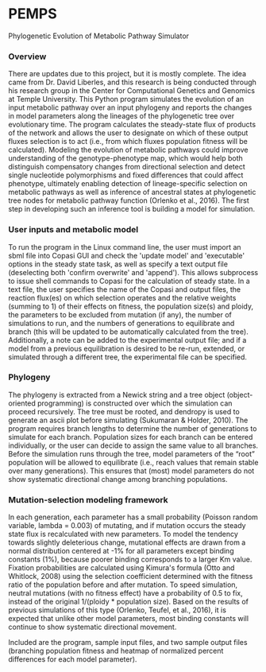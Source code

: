 # PEMPS
Phylogenetic Evolution of Metabolic Pathway Simulator

### Overview
There are updates due to this project, but it is mostly complete. The idea came from Dr. David Liberles, and this research is being conducted through his research group in the Center for Computational Genetics and Genomics at Temple University. This Python program simulates the evolution of an input metabolic pathway over an input phylogeny and reports the changes in model parameters along the lineages of the phylogenetic tree over evolutionary time. The program calculates the steady-state flux of products of the network and allows the user to designate on which of these output fluxes selection is to act (i.e., from which fluxes population fitness will be calculated). Modeling the evolution of metabolic pathways could improve understanding of the genotype-phenotype map, which would help both distinguish compensatory changes from directional selection and detect single nucleotide polymorphisms and fixed differences that could affect phenotype, ultimately enabling detection of lineage-specific selection on metabolic pathways as well as inference of ancestral states at phylogenetic tree nodes for metabolic pathway function (Orlenko et al., 2016). The first step in developing such an inference tool is building a model for simulation. 

### User inputs and metabolic model
To run the program in the Linux command line, the user must import an sbml file into Copasi GUI and check the 'update model' and 'executable' options in the steady state task, as well as specify a text output file (deselecting both 'confirm overwrite' and 'append'). This allows subprocess to issue shell commands to Copasi for the calculation of steady state. In a text file, the user specifies the name of the Copasi and output files, the reaction flux(es) on which selection operates and the relative weights (summing to 1) of their effects on fitness, the population size(s) and ploidy, the parameters to be excluded from mutation (if any), the number of simulations to run,  and the numbers of generations to equilibrate and branch (this will be updated to be automatically calculated from the tree). Additionally, a note can be added to the experimental output file; and if a model from a previous equilibration is desired to be re-run, extended, or simulated through a different tree, the experimental file can be specified. 

### Phylogeny
The phylogeny is extracted from a Newick string and a tree object (object-oriented programming) is constructed over which the simulation can proceed recursively. The tree must be rooted, and dendropy is used to generate an ascii plot before simulating (Sukumaran & Holder, 2010). The program requires branch lengths to determine the number of generations to simulate for each branch. Population sizes for each branch can be entered individually, or the user can decide to assign the same value to all branches. Before the simulation runs through the tree, model parameters of the “root” population will be allowed to equilibrate (i.e., reach values that remain stable over many generations). This ensures that (most) model parameters do not show systematic directional change among branching populations. 

### Mutation-selection modeling framework
In each generation, each parameter has a small probability (Poisson random variable, lambda = 0.003) of mutating, and if mutation occurs the steady state flux is recalculated with new parameters. To model the tendency towards slightly deleterious change, mutational effects are drawn from a normal distribution centered at -1% for all parameters except binding constants (1%), because poorer binding corresponds to a larger Km value. Fixation probabilities are calculated using Kimura's formula (Otto and Whitlock, 2008) using the selection coefficient determined with the fitness ratio of the population before and after mutation. To speed simulation, neutral mutations (with no fitness effect) have a probability of 0.5 to fix, instead of the original 1/(ploidy * population size). Based on the results of previous simulations of this type (Orlenko, Teufel, et al., 2016), it is expected that unlike other model parameters, most binding constants will continue to show systematic directional movement. 

Included are the program, sample input files, and two sample output files (branching population fitness and heatmap of normalized percent differences for each model parameter). 
